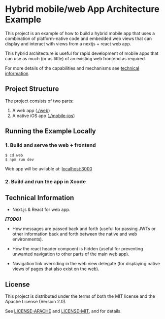 # Hybrid mobile/web App Architecture Example

This project is an example of how to build a hybrid mobile app that uses a combination of platform-native code and embedded web views that can display and interact with views from a nextjs + react web app.

This hybrid architecture is useful for rapid development of mobile apps that can use as much (or as little) of an existing web frontend as required.

For more details of the capabilities and mechanisms see [technical information]().

## Project Structure

The project consists of two parts:

1. A web app ([./web](./web))
2. A native iOS app ([./mobile-ios](./mobile-ios))

## Running the Example Locally

### 1. Build and serve the web + frontend

```
$ cd web
$ npm run dev 
```

Web app will be avilable at: [localhost:3000](http://localhost:3000)

### 2. Build and run the app in Xcode


## Technical Information

* Next.js & React for web app.

***[TODO]***

* How messages are passed back and forth (useful for passing JWTs or other information back and forth between the native and web environments).

* How the react header compoent is hidden (useful for preventing unwanted navigation to other parts of the main web app).

* Navigation link overriding in the web view delegate (for displaying native views of pages that also exist on the web).

## License

This project is distributed under the terms of both the MIT license and the
Apache License (Version 2.0).

See [LICENSE-APACHE](LICENSE-APACHE) and [LICENSE-MIT](LICENSE-MIT), and for
details.
